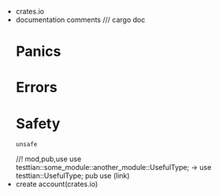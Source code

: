 
- crates.io
- documentation comments
   ///
   cargo doc
   # Panics
   # Errors
   # Safety
      unsafe
   
   //! 
   mod,pub,use
   use testtian::some_module::another_module::UsefulType;
   ->
   use testtian::UsefulType;
   pub use (link)
- create account(crates.io)